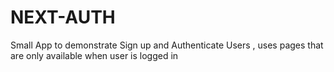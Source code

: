# NEXT-AUTH
Small App to demonstrate Sign up and Authenticate Users , uses pages that are only available when user is logged in 
